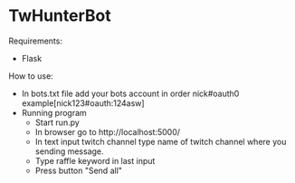 # TwHunterBot

Requirements:
  - Flask
  
How to use:
  - In bots.txt file add your bots account in order nick#oauth0 example[nick123#oauth:124asw]
  - Running program
    - Start run.py
    - In browser go to http://localhost:5000/
    - In text input twitch channel type name of twitch channel where you sending message.
    - Type raffle keyword in last input
    - Press button "Send all"
  
